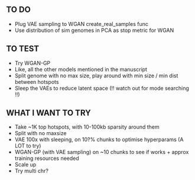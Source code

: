## TO DO
 * Plug VAE sampling to WGAN create_real_samples func
 * Use distribution of sim genomes in PCA as stop metric for WGAN


## TO TEST
 * Try WGAN-GP
 * Like, all the other models mentioned in the manuscript
 * Split genome with no max size, play around with min size / min dist between hotspots
 * Sleep the VAEs to reduce latent space (!! watch out for mode searching !!)


## WHAT I WANT TO TRY
 * Take ~1K top hotspots, with 10-100kb sparsity around them
 * Split with no maxsize
 * VAE 100x with sleeping, on 10?% chunks to optimise hyperparams (A LOT to try)
 * WGAN-GP (with VAE sampling) on ~10 chunks to see if works + approx training resources needed
 * Scale up
 * Try multi chr?
